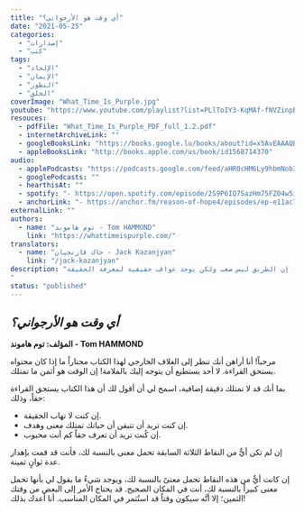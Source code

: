 ```yaml
---
title: "أي وقت هو الأرجواني؟"
date: "2021-05-25"
categories:
  - "إصدارات"
  - "كتب"
tags:
  - "الإلحاد"
  - "الإيمان"
  - "التطور"
  - "الخلق"
coverImage: "What_Time_Is_Purple.jpg"
youtube: "https://www.youtube.com/playlist?list=PLlToIY3-KqMAf-fNVZinpEi7kAHaSUxkk"
resouces:
  - pdfFile: "What_Time_Is_Purple_PDF_full_1.2.pdf"
  - internetArchiveLink: ""
  - googleBooksLink: "https://books.google.lu/books/about?id=x5AvEAAAQBAJ&redir_esc=y&hl=de"
  - appleBooksLink: "http://books.apple.com/us/book/id1568714370"
audio:
  - applePodcasts: "https://podcasts.google.com/feed/aHR0cHM6Ly9hbmNob3IuZm0vcy81MTVjMjljNC9wb2RjYXN0L3Jzcw==/episode/YTNjZGMyNWMtZGQ4Yi00ZTU5LTgwN2MtZTNlZTIyNjJhZTY4"
  - googlePodcasts: ""
  - hearthisAt: ""
  - spotify: "- https://open.spotify.com/episode/2S9P6IQ7SazHm75FZ04w5i?si=PADQch8HSDKNj_LZz7AmVQ"
  - anchorLink: "- https://anchor.fm/reason-of-hope4/episodes/ep-e11ac7j"
externalLink: ""
authors:
  - name: "توم هاموند - Tom HAMMOND"
    link: "https://whattimeispurple.com/"
translators:
  - name: "جاك قازنجيان - Jack Kazanjyan"
    link: "/jack-kazanjyan"
description: "بين الإلحاد والربوبية يضيع الكثير من الأشخاص معتقدين أنَّه لا يوجد سبيل لإنهاء هذه المعضلة أو الوصول إلى نتائج مقنعة، لكن هذا هروب من الواقع ومن تحمل المسؤولية. إن الطريق ليس صعب ولكن يوجد عواقب حقيقية لمعرفة الحقيقة.
"
status: "published"
---
```


## **_أي وقت هو الأرجواني؟_**

**المؤلف: توم هاموند - Tom HAMMOND**

مرحباً! أنا أراهن أنك تنظر إلى الغلاف الخارجي لهذا الكتاب محتاراً ما إذا كان محتواه يستحق القراءة. لا أحد يستطيع أن يتوجه إليك بالملامة! إن الوقت هو أثمن ما تمتلك.

بما أنك قد لا تمتلك دقيقة إضافية، اسمح لي أن أقول لك أن هذا الكتاب يستحق القراءة حقاً، وذلك:

- إن كنت لا تهاب الحقيقة.
- إن كنت تريد أن تتيقن أن حياتك تمتلك معنى وهدف.
- إن كُنت تريد أن تعرف حقاً كم أنت محبوب.

إن لم تكن أيٌّ من النقاط الثلاثة السابقة تحمل معنى بالنسبة لك، فأنت قد قمت بإهدار عدة ثوانٍ ثمينة.

إن كانت أيٌّ من هذه النقاط تحمل معنىً بالنسبة لك، ويوجد شيءٌ ما يقول لي بأنها تحمل معنى كبيراً بالنسبة لك، أنت في المكان الصحيح. قد يحتاج الأمر إلى البعض من وقتك الثمين؛ إلا أنَّه سيكون وقتاً قد استُثمر في المكان المناسب. أنا أعدك بذلك!
